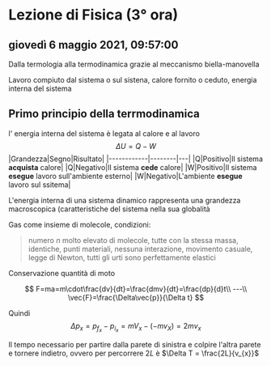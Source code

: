 # Lezione di Fisica (3° ora)

## giovedì 6 maggio 2021, 09:57:00

Dalla termologia alla termodinamica grazie al meccanismo biella-manovella

Lavoro compiuto dal sistema o sul sistena, calore fornito o ceduto, energia interna del sistema

## Primo principio della terrmodinamica
l' energia interna del sistema è legata al calore e al lavoro
$$
\Delta U=Q-W
$$
|Grandezza|Segno|Risultato|
|------------|--------|---|
|Q|Positivo|Il sistema **acquista** calore|
|Q|Negativo|Il sistema **cede** calore|
|W|Positivo|Il sistema **esegue** lavoro sull'ambiente esterno|
|W|Negativo|L'ambiente **esegue** lavoro sul ssitema|

L'energia interna di una sistema dinamico rappresenta una grandezza macroscopica (caratteristiche del sistema nella sua globalità

Gas come insieme di molecole, condizioni:

> numero *n* molto elevato di molecole, tutte con la stessa massa, identiche, punti materiali, nessuna interazione, movimento casuale, legge di Newton, tutti gli urti sono perfettamente elastici

Conservazione quantità di moto

$$
F=ma=m\cdot\frac{dv}{dt}=\frac{dmv}{dt}=\frac{dp}{d}t\\
---\\
\vec{F}=\frac{\Delta\vec{p}}{\Delta t}
$$


Quindi
$$
\Delta p_{x}=p_{f_{x}}-p_{i_{x}}=mV_{x}-(-mv_{X})=2mv_{x}
$$


Il tempo necessario per partire dalla parete di sinistra e colpire l'altra parete e tornere indietro, ovvero per percorrere $2L$ è $\Delta T = \frac{2L}{v_{x}}$
<!--stackedit_data:
eyJoaXN0b3J5IjpbLTE3MTYyNzQ5NjBdfQ==
-->
